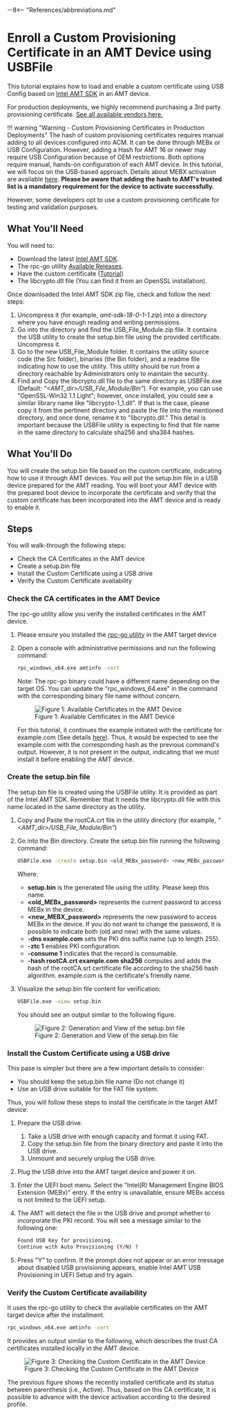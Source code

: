 --8<-- "References/abbreviations.md"

# Enroll a Custom Provisioning Certificate in an AMT Device using USBFile

This tutorial explains how to load and enable a custom certificate using USB Config based on [Intel AMT SDK](https://www.intel.com/content/www/us/en/download/704388/intel-active-management-technology-intel-amt-software-development-kit-sdk.html) in an AMT device.

For production deployments, we highly recommend purchasing a 3rd party provisioning certificate. [See all available vendors here.](./remoteProvisioning.md#purchase)

!!! warning "Warning - Custom Provisioning Certificates in Production Deployments"
    The hash of custom provisioning certificates requires manual adding to all devices configured into ACM. It can be done through MEBx or USB Configuration. However, adding a Hash for AMT 16 or newer may require USB Configuration because of OEM restrictions.
    Both options require manual, hands-on configuration of each AMT device. In this tutorial, we will focus on the USB-based approach. Details about MEBX activation are available [here](./generateProvisioningCert.md#upload-provisioning-certificate).
    **Please be aware that adding the hash to AMT's trusted list is a mandatory requirement for the device to activate successfully.**

However, some developers opt to use a custom provisioning certificate for testing and validation purposes.

## What You'll Need

You will need to:

- Download the latest [Intel AMT SDK](https://www.intel.com/content/www/us/en/download/704388/intel-active-management-technology-intel-amt-software-development-kit-sdk.html).
- The rpc-go utility [Available Releases](https://github.com/device-management-toolkit/rpc-go/releases).
- Have the custom certificate ([Tutorial](./generateProvisioningCert.md#generate-custom-provisioning-certificate))
- The libcrypto.dll file (You can find it from an OpenSSL installation).

Once downloaded the Intel AMT SDK zip file, check and follow the next steps:

1. Uncompress it (for example, *amt-sdk-18-0-1-1.zip*) into a directory where you have enough reading and writing permissions.
2. Go into the directory and find the USB_File_Module.zip file. It contains the USB utility to create the setup.bin file using the provided certificate. Uncompress it.
3. Go to the new USB_File_Module folder. It contains the utility source code (the Src folder), binaries (the Bin folder), and a readme file indicating how to use the utility. This utility should be run from a directory reachable by Administrators only to maintain the security.
4. Find and Copy the libcrypto.dll file to the same directory as USBFile.exe (Default: *"<AMT_dir>/USB_File_Module/Bin"*). For example, you can use "OpenSSL-Win32 1.1 Light"; however, once installed, you could see a similar library name like "libcrypto-1_1.dll". If that is the case, please copy it from the pertinent directory and paste the file into the mentioned directory, and once done, rename it to "libcrypto.dll." This detail is important because the USBFile utility is expecting to find that file name in the same directory to calculate sha256 and sha384 hashes.

## What You'll Do

You will create the setup.bin file based on the custom certificate, indicating how to use it through AMT devices. You will put the setup.bin file in a USB device prepared for the AMT reading. You will boot your AMT device with the prepared boot device to incorporate the certificate and verify that the custom certificate has been incorporated into the AMT device and is ready to enable it.

## Steps

You will walk-through the following steps:

- Check the CA Certificates in the AMT device
- Create a setup.bin file
- Install the Custom Certificate using a USB drive
- Verify the Custom Certificate availability

### Check the CA certificates in the AMT Device

The rpc-go utility allow you verify the installed certificates in the AMT device.

1. Please ensure you installed the [rpc-go utility](https://github.com/device-management-toolkit/rpc-go/releases) in the AMT target device
2. Open a console with administrative permissions and run the following command:

    ```bash
    rpc_windows_x64.exe amtinfo -cert
    ```

    Note: The rpc-go binary could have a different name depending on the target OS. You can update the "rpc_windows_64.exe" in the command with the corresponding binary file name without concern.

    <figure class="figure-image">
    <img src="..\..\..\assets\images\usbenroll_fig01_amtcertverification.png" alt="Figure 1: Available Certificates in the AMT Device">
    <figcaption>Figure 1: Available Certificates in the AMT Device</figcaption>
    </figure>

    For this tutorial, it continues the example initiated with the certificate for example.com (See details [here](./generateProvisioningCert.md#create-the-certificate-and-hash)). Thus, it would be expected to see the example.com with the corresponding hash as the previous command's output. However, it is not present in the output, indicating that we must install it before enabling the AMT device.

### Create the setup.bin file

The setup.bin file is created using the USBFile utility. It is provided as part of the Intel AMT SDK. Remember that It needs the libcrypto.dll file with this name located in the same directory as the utility.

1. Copy and Paste the rootCA.crt file in the utility directory (for example, *"<AMT_dir>/USB_File_Module/Bin"*)
2. Go into the Bin directory. Create the setup.bin file running the following command:

    ```bash
    USBFile.exe -create setup.bin <old_MEBx_password> <new_MEBx_password> -dns example.com -ztc 1 -consume 1 -hash rootCA.crt example.com sha256
    ```

    Where:
    - **setup.bin** is the generated file using the utility. Please keep this name.
    - **<old_MEBx_password>** represents the current password to access MEBx in the device.
    - **<new_MEBX_password>** represents the new password to access MEBx in the device. If you do not want to change the password, it is possible to indicate both (old and new) with the same values.
    - **-dns example.com** sets the PKI dns suffix name (up to length 255).
    - **-ztc 1** enables PKI configuration.
    - **-consume 1** indicates that the record is consumable.
    - **-hash rootCA.crt example.com sha256** computes and adds the hash of the rootCA.srt certificate file according to the sha256 hash algorithm. example.com is the certificate's friendly name.

3. Visualize the setup.bin file content for verification:

    ```bash
    USBFile.exe -view setup.bin
    ```

    You should see an output similar to the following figure.

    <figure class="figure-image">
    <img src="..\..\..\assets\images\usbenroll_fig02_setupbin.png" alt="Figure 2: Generation and View of the setup.bin file">
    <figcaption>Figure 2: Generation and View of the setup.bin file</figcaption>
    </figure>

### Install the Custom Certificate using a USB drive

This pase is simpler but there are a few important details to consider:

- You should keep the setup.bin file name (Do not change it)
- Use an USB drive suitable for the FAT file system.

Thus, you will follow these steps to install the certificate in the target AMT device:

1. Prepare the USB drive.
   1. Take a USB drive with enough capacity and format it using FAT.
   2. Copy the setup.bin file from the binary directory and paste it into the USB drive.
   3. Unmount and securely unplug the USB drive.
2. Plug the USB drive into the AMT target device and power it on.
3. Enter the UEFI boot menu. Select the "Intel(R) Management Engine BIOS Extension (MEBx)" entry. If the entry is unavailable, ensure MEBx access is not limited to the UEFI setup.
4. The AMT will detect the file in the USB drive and prompt whether to incorporate the PKI record. You will see a message similar to the following one:

    ```bash
    Found USB Key for provisioning.
    Continue with Auto Provisioning (Y/N) ?
    ```

5. Press "Y" to confirm. If the prompt does not appear or an error message about disabled USB provisioning appears, enable Intel AMT USB Provisioning in UEFI Setup and try again.

### Verify the Custom Certificate availability

It uses the rpc-go utility to check the available certificates on the AMT target device after the installment.

```bash
rpc_windows_x64.exe amtinfo -cert
```

It provides an output similar to the following, which describes the trust CA certificates installed locally in the AMT device.

<figure class="figure-image">
<img src="..\..\..\assets\images\usbenroll_fig03_certready.png" alt="Figure 3: Checking the Custom Certificate  in the AMT Device">
<figcaption>Figure 3: Checking the Custom Certificate  in the AMT Device</figcaption>
</figure>

The previous figure shows the recently installed certificate and its status between parenthesis (i.e., Active). Thus, based on this CA certificate, it is possible to advance with the device activation according to the desired profile.
